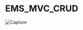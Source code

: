 # EMS_MVC_CRUD
![Capture](https://user-images.githubusercontent.com/47937274/125159236-06c84980-e198-11eb-9a37-14caa891c896.PNG)
